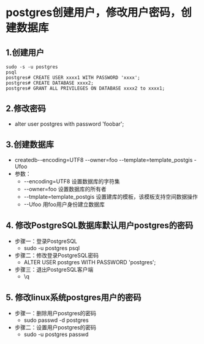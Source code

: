 # postgres创建用户，修改用户密码，创建数据库

## 1.创建用户
	sudo -s -u postgres
	psql
	postgres# CREATE USER xxxx1 WITH PASSWORD 'xxxx';
	postgres# CREATE DATABASE xxxx2;
	postgres# GRANT ALL PRIVILEGES ON DATABASE xxxx2 to xxxx1;

## 2.修改密码
   * alter user postgres with password 'foobar';

## 3.创建数据库
   * createdb--encoding=UTF8 --owner=foo --template=template_postgis -Ufoo
   * 参数： 
       * --encoding=UTF8 设置数据库的字符集
       * --owner=foo 设置数据库的所有者
       * --tmplate=template_postgis 设置建库的模板，该模板支持空间数据操作
       * --Ufoo 用foo用户身份建立数据库
## 4. 修改PostgreSQL数据库默认用户postgres的密码
   * 步骤一：登录PostgreSQL
       * sudo -u postgres psql
   * 步骤二：修改登录PostgreSQL密码
       * ALTER USER postgres WITH PASSWORD 'postgres';
   * 步骤三：退出PostgreSQL客户端
       * \q
## 5. 修改linux系统postgres用户的密码
   * 步骤一：删除用户postgres的密码
       * sudo  passwd -d postgres
   * 步骤二：设置用户postgres的密码
       * sudo -u postgres passwd
